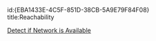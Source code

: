 id:{EBA1433E-4C5F-851D-38CB-5A9E79F84F08}  
title:Reachability  

[Detect if Network is Available](/recipes/ios/network/reachability/detect_if_network_is_available)